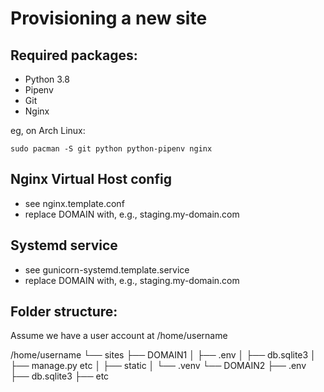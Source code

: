 Provisioning a new site
=======================

## Required packages:

* Python 3.8
* Pipenv
* Git
* Nginx

eg, on Arch Linux:

    sudo pacman -S git python python-pipenv nginx

## Nginx Virtual Host config

* see nginx.template.conf
* replace DOMAIN with, e.g., staging.my-domain.com

## Systemd service

* see gunicorn-systemd.template.service
* replace DOMAIN with, e.g., staging.my-domain.com

## Folder structure:

Assume we have a user account at /home/username

/home/username
└── sites
    ├── DOMAIN1
    │    ├── .env
    │    ├── db.sqlite3
    │    ├── manage.py etc
    │    ├── static
    │    └── .venv
    └── DOMAIN2
         ├── .env
         ├── db.sqlite3
         ├── etc